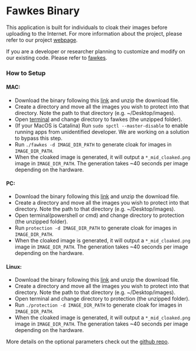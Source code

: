 # Fawkes Binary

This application is built for individuals to cloak their images before uploading to the Internet. For more information about the project, please refer to our project [webpage](http://sandlab.cs.uchicago.edu/fawkes/).  

If you are a developer or researcher planning to customize and modify on our existing code. Please refer to [fawkes](https://github.com/Shawn-Shan/fawkes/tree/master/). 

### How to Setup

#### MAC:

* Download the binary following this [link](http://sandlab.cs.uchicago.edu/fawkes/files/fawkes_binary.zip) and unzip the download file. 
* Create a directory and move all the images you wish to protect into that directory. Note the path to that directory (e.g. ~/Desktop/images). 
* Open [terminal](https://support.apple.com/guide/terminal/open-or-quit-terminal-apd5265185d-f365-44cb-8b09-71a064a42125/mac) and change directory to fawkes (the unzipped folder). 
* (If your MacOS is Catalina) Run `sudo spctl --master-disable` to enable running apps from unidentified developer. We are working on a solution to bypass this step. 
* Run `./fawkes -d IMAGE_DIR_PATH` to generate cloak for images in `IMAGE_DIR_PATH`. 
* When the cloaked image is generated, it will output a `*_mid_cloaked.png` image in `IMAGE_DIR_PATH`. The generation takes ~40 seconds per image depending on the hardware. 


#### PC:
* Download the binary following this [link](http://sandlab.cs.uchicago.edu/fawkes/files/fawkes_binary_windows.zip) and unzip the download file. 
* Create a directory and move all the images you wish to protect into that directory. Note the path to that directory (e.g. ~/Desktop/images). 
* Open terminal(powershell or cmd) and change directory to protection (the unzipped folder). 
* Run `protection -d IMAGE_DIR_PATH` to generate cloak for images in `IMAGE_DIR_PATH`. 
* When the cloaked image is generated, it will output a `*_mid_cloaked.png` image in `IMAGE_DIR_PATH`. The generation takes ~40 seconds per image depending on the hardware. 

#### Linux:
* Download the binary following this [link](http://sandlab.cs.uchicago.edu/fawkes/files/fawkes_binary_linux.zip) and unzip the download file. 
* Create a directory and move all the images you wish to protect into that directory. Note the path to that directory (e.g. ~/Desktop/images). 
* Open terminal and change directory to protection (the unzipped folder). 
* Run `./protection -d IMAGE_DIR_PATH` to generate cloak for images in `IMAGE_DIR_PATH`. 
* When the cloaked image is generated, it will output a `*_mid_cloaked.png` image in `IMAGE_DIR_PATH`. The generation takes ~40 seconds per image depending on the hardware. 


More details on the optional parameters check out the [github repo](https://github.com/Shawn-Shan/fawkes/tree/master/). 

